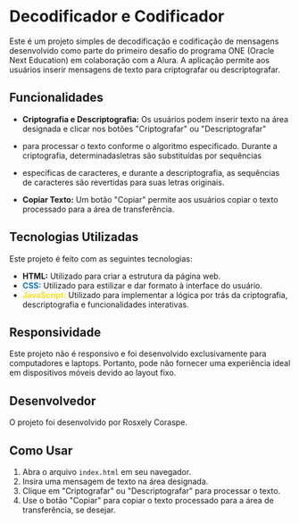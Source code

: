 # Decodificador e Codificador

Este é um projeto simples de decodificação e codificação de mensagens desenvolvido como parte do primeiro desafio do programa ONE (Oracle Next Education) 
em colaboração com a Alura. A aplicação permite aos usuários inserir mensagens de texto para criptografar ou descriptografar.


## Funcionalidades

- **Criptografia e Descriptografia:** Os usuários podem inserir texto na área designada e clicar nos botões "Criptografar" ou "Descriptografar"
- para processar o texto conforme o algoritmo especificado. Durante a criptografia, determinadasletras são substituídas por sequências
- específicas de caracteres, e durante a descriptografia, as sequências de caracteres são revertidas para suas letras originais.
  
- **Copiar Texto:** Um botão "Copiar" permite aos usuários copiar o texto processado para a área de transferência.



## Tecnologias Utilizadas

Este projeto é feito com as seguintes tecnologias:

- **HTML:** Utilizado para criar a estrutura da página web.
- <span style="color: #1572B6;">**CSS:**</span> Utilizado para estilizar e dar formato à interface do usuário.
- <span style="color: #F7DF1E;">**JavaScript:**</span> Utilizado para implementar a lógica por trás da criptografia, descriptografia e funcionalidades interativas.



## Responsividade

Este projeto não é responsivo e foi desenvolvido exclusivamente para computadores e laptops. Portanto, pode não 
fornecer uma experiência ideal em dispositivos móveis devido ao layout fixo.

## Desenvolvedor

O projeto foi desenvolvido por Rosxely Coraspe.

## Como Usar

1. Abra o arquivo `index.html` em seu navegador.
2. Insira uma mensagem de texto na área designada.
3. Clique em "Criptografar" ou "Descriptografar" para processar o texto.
4. Use o botão "Copiar" para copiar o texto processado para a área de transferência, se desejar.

